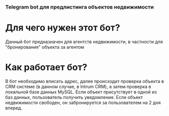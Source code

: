 ### Telegram bot для предлистинга объектов недвижимости

# Для чего нужен этот бот?
Данный бот предназначен для агентств недвижимости, в частности для "бронирования" объекта за агентом

# Как работает бот?
В бот необходимо вписать адрес, далее происходит проверка объекта в CRM системе (в данном случае, в Intrum CRM), а затем проверка в локальной базе данных MySQL. 
Если объект присутствует в одной из баз данных, пользователь получить уведомление. Если объект недвижимости свободен, он забронируется за пользователем на 2 дня вперед. 